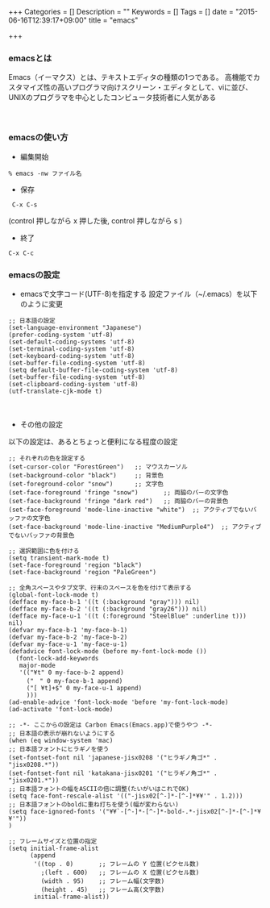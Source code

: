 +++
Categories = []
Description = ""
Keywords = []
Tags = []
date = "2015-06-16T12:39:17+09:00"
title = "emacs"

+++


### emacsとは
Emacs（イーマクス）とは、テキストエディタの種類の1つである。 高機能でカスタマイズ性の高いプログラマ向けスクリーン・エディタとして、viに並び、UNIXのプログラマを中心としたコンピュータ技術者に人気がある

　

### emacsの使い方
- 編集開始
```
% emacs -nw ファイル名
```
- 保存
```
 C-x C-s
```
(control 押しながら x 押した後, control 押しながら s )

- 終了
```
C-x C-c
```

### emacsの設定

- emacsで文字コード(UTF-8)を指定する
設定ファイル（~/.emacs）を以下のように変更
```
;; 日本語の設定
(set-language-environment "Japanese")
(prefer-coding-system 'utf-8)
(set-default-coding-systems 'utf-8)
(set-terminal-coding-system 'utf-8)
(set-keyboard-coding-system 'utf-8)
(set-buffer-file-coding-system 'utf-8)
(setq default-buffer-file-coding-system 'utf-8)
(set-buffer-file-coding-system 'utf-8)
(set-clipboard-coding-system 'utf-8)
(utf-translate-cjk-mode t)
```
　

- その他の設定

以下の設定は、あるとちょっと便利になる程度の設定
```
;; それぞれの色を設定する
(set-cursor-color "ForestGreen")   ;; マウスカーソル
(set-background-color "black")     ;; 背景色
(set-foreground-color "snow")      ;; 文字色
(set-face-foreground 'fringe "snow")       ;; 両脇のバーの文字色
(set-face-background 'fringe "dark red")   ;; 両脇のバーの背景色
(set-face-foreground 'mode-line-inactive "white")  ;; アクティブでないバッファの文字色
(set-face-background 'mode-line-inactive "MediumPurple4")  ;; アクティブでないバッファの背景色

;; 選択範囲に色を付ける
(setq transient-mark-mode t)
(set-face-foreground 'region "black")
(set-face-background 'region "PaleGreen")

;; 全角スペースやタブ文字、行末のスペースを色を付けて表示する
(global-font-lock-mode t)
(defface my-face-b-1 '((t (:background "gray"))) nil)
(defface my-face-b-2 '((t (:background "gray26"))) nil)
(defface my-face-u-1 '((t (:foreground "SteelBlue" :underline t))) nil)
(defvar my-face-b-1 'my-face-b-1)
(defvar my-face-b-2 'my-face-b-2)
(defvar my-face-u-1 'my-face-u-1)
(defadvice font-lock-mode (before my-font-lock-mode ())
  (font-lock-add-keywords
   major-mode
   '(("¥t" 0 my-face-b-2 append)
     ("　" 0 my-face-b-1 append)
     ("[ ¥t]+$" 0 my-face-u-1 append)
     )))
(ad-enable-advice 'font-lock-mode 'before 'my-font-lock-mode)
(ad-activate 'font-lock-mode)

;; -*- ここからの設定は Carbon Emacs(Emacs.app)で使うやつ -*-
;; 日本語の表示が崩れないようにする
(when (eq window-system 'mac)
;; 日本語フォントにヒラギノを使う
(set-fontset-font nil 'japanese-jisx0208 '("ヒラギノ角ゴ*" . "jisx0208.*"))
(set-fontset-font nil 'katakana-jisx0201 '("ヒラギノ角ゴ*" . "jisx0201.*"))
;; 日本語フォントの幅をASCIIの倍に調整(たいがいはこれでOK)
(setq face-font-rescale-alist '(("-jisx02[^-]*-[^-]*¥¥'" . 1.2)))
;; 日本語フォントのboldに重ね打ちを使う(幅が変わらない)
(setq face-ignored-fonts '("¥¥`-[^-]*-[^-]*-bold-.*-jisx02[^-]*-[^-]*¥¥'"))
)

;; フレームサイズと位置の指定
(setq initial-frame-alist
      (append
       '((top . 0)       ;; フレームの Y 位置(ピクセル数)
         ;(left . 600)   ;; フレームの X 位置(ピクセル数)
         (width . 95)    ;; フレーム幅(文字数)
         (height . 45)   ;; フレーム高(文字数)
       initial-frame-alist))
```
